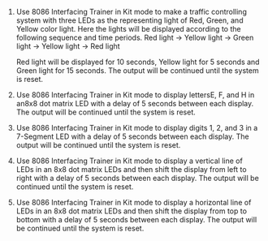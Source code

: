 1. Use 8086 Interfacing Trainer in Kit mode to make a traffic controlling system with three LEDs as the representing light of Red, Green, and Yellow color light. Here the lights will be displayed according to the following sequence and time periods.
Red light -> Yellow light -> Green light → Yellow light -> Red light

      Red light will be displayed for 10 seconds, Yellow light for 5 seconds and Green light for 15 seconds. The output will be continued until the system is reset.


2. Use 8086 Interfacing Trainer in Kit mode to display lettersE, F, and H in an8x8 dot matrix LED with a delay of 5 seconds between each display. The output will be continued until the system is reset.

3. Use 8086 Interfacing Trainer in Kit mode to 
display digits 1, 2, and 3 in a 7-Segment LED with a delay of 5 seconds between each display. The output will be continued until the system is reset.

4. Use 8086 Interfacing Trainer in Kit mode to display a vertical line of LEDs in an 8x8 dot matrix LEDs and then shift the display from left to right with a delay of 5 seconds between each display. The output will be continued until the system is reset.

5. Use 8086 Interfacing Trainer in Kit mode to display a horizontal line of LEDs in an 8x8 dot matrix LEDs and then shift the display from top to bottom with a delay of 5 seconds between each display. The output will be continued until the system is reset.